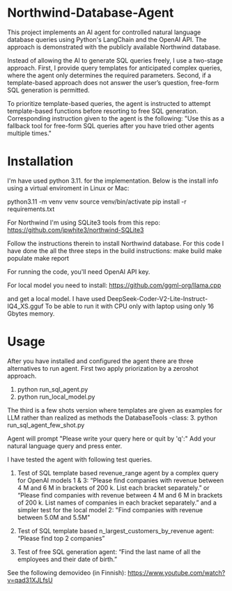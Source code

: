 # Northwind-Database-Agent

This project implements an AI agent for controlled natural language database queries using Python's LangChain and the OpenAI API. The approach is demonstrated with the publicly available Northwind database.

Instead of allowing the AI to generate SQL queries freely, I use a two-stage approach. First, I provide query templates for anticipated complex queries, where the agent only determines the required parameters. Second, if a template-based approach does not answer the user’s question, free-form SQL generation is permitted.

To prioritize template-based queries, the agent is instructed to attempt template-based functions before resorting to free SQL generation. Corresponding instruction given to the agent is the following: "Use this as a fallback tool for free-form SQL queries after you have tried other agents multiple times."


# Installation

I'm have used python 3.11. for the implementation. Below is the install info using a virtual enviroment in Linux or Mac:

python3.11 -m venv venv
source venv/bin/activate
pip install -r requirements.txt

For Northwind I'm using SQLite3 tools from this repo:
https://github.com/jpwhite3/northwind-SQLite3

Follow the instructions therein to install Northwind database. For this code I have done the all the three steps in the build instructions:
make build 
make populate
make report

For running the	code, you'll need OpenAI API key.

For local model you need to install: 
https://github.com/ggml-org/llama.cpp

and get a local model. I have used DeepSeek-Coder-V2-Lite-Instruct-IQ4_XS.gguf 
To be able to run it with CPU only with laptop using only 16 Gbytes memory.

# Usage

After you have installed and configured the agent there are three alternatives to run agent. First two apply priorization by a zeroshot approach.
1. python run_sql_agent.py 
2. python run_local_model.py

The third is a few shots version where templates are given as examples for LLM rather than realized as methods the DatabaseTools -class:
3. python run_sql_agent_few_shot.py 

Agent will prompt "Please write your query here or quit by 'q':"
Add your natural language query and press enter. 

I have tested the agent with following test queries.

1) Test of SQL template based revenue_range agent by a complex query for OpenAI models 1 & 3:
“Please find companies with revenue between 4 M and 6 M in brackets of 200 k. List each bracket separately.”
or
“Please find companies with revenue between 4 M and 6 M in brackets of 200 k. List names of companies in each bracket separately.”
and a simpler test for the local model 2:
"Find companies with revenue between 5.0M and 5.5M"

2) Test of SQL template based n_largest_customers_by_revenue agent:
“Please find top 2 companies”

3) Test of free SQL generation agent:
“Find the last name of all the employees and their date of birth.”

See the following demovideo (in Finnish): https://www.youtube.com/watch?v=qad31XJLfsU
